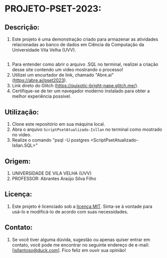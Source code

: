 # PROJETO-PSET-2023:

## Descrição:
1. Este projeto é uma demonstração criado para armazenar as atividades relacionadas ao banco de dados em Ciência da Computação da Universidade Vila Velha (UVV).

## 

1. Para entender como abrir o arquivo .SQL no terminal, realizei a criação desse site contendo um video mostrando o processo!
2. Utilizei um encurtador de link, chamado "Abre.ai" (https://abre.ai/pset2023).
3. Link direto do Glitch (https://quixotic-bright-nape.glitch.me/).
4. Certifique-se de ter um navegador moderno instalado para obter a melhor experiência possível.

## Utilização:

1. Clone este repositório em sua máquina local.
2. Abra o arquivo `ScriptPsetAtualizado-Isllan` no terminal como mostrado no video.
3. Realize o comando "psql -U postgres <ScriptPsetAtualizado-Isllan.SQL>"

## Origem:

1. UNIVERSIDADE DE VILA VELHA (UVV)
2. PROFESSOR: Abrantes Araújo Silva Filho

## Licença:

1. Este projeto é licenciado sob a [licença MIT](https://opensource.org/licenses/MIT). Sinta-se à vontade para usá-lo e modificá-lo de acordo com suas necessidades.

## Contato:

1. Se você tiver alguma dúvida, sugestão ou apenas quiser entrar em contato, você pode me encontrar no seguinte endereço de e-mail: [isllantoso@duck.com]. Fico feliz em ouvir sua opinião!
